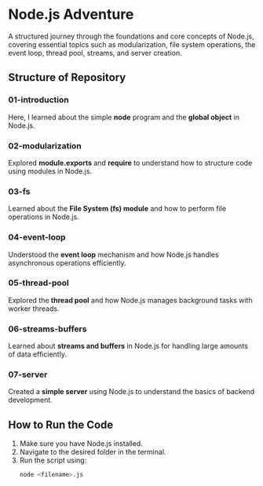 # Node.js Adventure

A structured journey through the foundations and core concepts of Node.js, covering essential topics such as modularization, file system operations, the event loop, thread pool, streams, and server creation.

## Structure of Repository

### 01-introduction

Here, I learned about the simple **node** program and the **global object** in Node.js.

### 02-modularization

Explored **module.exports** and **require** to understand how to structure code using modules in Node.js.

### 03-fs

Learned about the **File System (fs) module** and how to perform file operations in Node.js.

### 04-event-loop

Understood the **event loop** mechanism and how Node.js handles asynchronous operations efficiently.

### 05-thread-pool

Explored the **thread pool** and how Node.js manages background tasks with worker threads.

### 06-streams-buffers

Learned about **streams and buffers** in Node.js for handling large amounts of data efficiently.

### 07-server

Created a **simple server** using Node.js to understand the basics of backend development.

## How to Run the Code

1. Make sure you have Node.js installed.
2. Navigate to the desired folder in the terminal.
3. Run the script using:
   ```sh
   node <filename>.js
   ```
